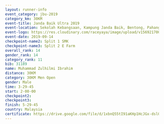 ```yaml
---
layout: runner-info 
event_category: jbu-2019 
category_km: 30KM 
event-title: Janda Baik Ultra 2019  
event-location: Sekolah Kebangsaan, Kampung Janda Baik, Bentong, Pahang, Malaysia 
event-logo: https://res.cloudinary.com/raceyaya/image/upload/v1569217009/logo/janda-baik_vch1pc.jpg 
event-date: 2019-09-14 
checkpoint-name2: Split 1 SMK 
checkpoint-name3: Split 2 E Farm 
overall_rank: 14
gender_rank: 14
category_rank: 11
bib: 31189
name: Muhammad Zulhilmi Ibrahim
distance: 30KM
category: 30KM Men Open
gender: Male
time: 3-29-45
start: 2-00-00
checkpoint2: 
checkpoint3: 
finish: 5-29-45
country: Malaysia
certificate: https://drive.google.com/file/d/1xbnQ55tI91aKHp1HcJGx-dslOJybKwR5/view?usp=sharing
---
```

